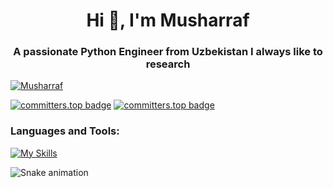 <h1 align="center">Hi 👋, I'm Musharraf</h1> 
<h3 align="center">A passionate Python Engineer from Uzbekistan I always like to research </h3> 
  

<p align="left"> <a href="https://github.com/ryo-ma/github-profile-trophy"><img src="https://github-profile-trophy.vercel.app/?username=themusharraf" alt="Musharraf" /></a> </p>

[![committers.top badge](https://user-badge.committers.top/uzbekistan/themusharraf.svg)](https://user-badge.committers.top/uzbekistan/themusharraf)
[![committers.top badge](https://org-badge.committers.top/uzbekistan/ORGNAME.svg)](https://org-badge.committers.top/uzbekistan/ORGNAME)



<h3 align="left">Languages and Tools:</h3>
 

[![My Skills](https://skillicons.dev/icons?i=linux,cpp,go,python,javascript,django,fastapi,qt,tensorflow,postgresql,sqlite,mongodb,redis,rabbitmq,git,docker,elasticsearch,nginx,postman,selenium,sentry,html,css,vscode,grafana,atom,github,linkedin)](https://skillicons.dev)



![Snake animation](https://github.com/mirsaid-mirzohidov/mirsaid-mirzohidov/blob/output/github-contribution-grid-snake.svg)

